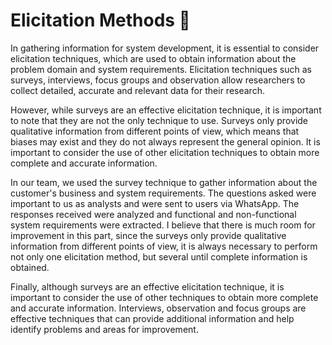 # Elicitation Methods 📑

In gathering information for system development, it is essential to consider elicitation techniques, which are used to obtain information about the problem domain and system requirements. Elicitation techniques such as surveys, interviews, focus groups and observation allow researchers to collect detailed, accurate and relevant data for their research.

However, while surveys are an effective elicitation technique, it is important to note that they are not the only technique to use. Surveys only provide qualitative information from different points of view, which means that biases may exist and they do not always represent the general opinion. It is important to consider the use of other elicitation techniques to obtain more complete and accurate information.

In our team, we used the survey technique to gather information about the customer's business and system requirements. The questions asked were important to us as analysts and were sent to users via WhatsApp. The responses received were analyzed and functional and non-functional system requirements were extracted. 
I believe that there is much room for improvement in this part, since the surveys only provide qualitative information from different points of view, it is always necessary to perform not only one elicitation method, but several until complete information is obtained.

Finally, although surveys are an effective elicitation technique, it is important to consider the use of other techniques to obtain more complete and accurate information. Interviews, observation and focus groups are effective techniques that can provide additional information and help identify problems and areas for improvement.
